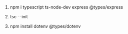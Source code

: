 1. npm i typescript ts-node-dev express @types/express

2. tsc --init

3. npm install dotenv @types/dotenv

